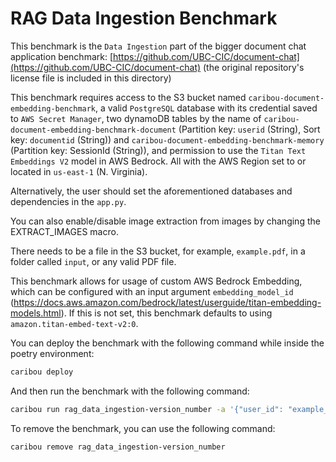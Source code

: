 # RAG Data Ingestion Benchmark

This benchmark is the `Data Ingestion` part of the bigger document chat application 
benchmark: [https://github.com/UBC-CIC/document-chat](https://github.com/UBC-CIC/document-chat) (the original repository's license file is included in this directory)

This benchmark requires access to the S3 bucket named `caribou-document-embedding-benchmark`,
a valid `PostgreSQL` database with its credential saved to `AWS Secret Manager`, two dynamoDB 
tables by the name of `caribou-document-embedding-benchmark-document` (Partition key: `userid` (String),
Sort key: `documentid` (String)) and `caribou-document-embedding-benchmark-memory` 
(Partition key: SessionId (String)), and permission to use the `Titan Text Embeddings V2` model in AWS Bedrock. 
All with the AWS Region set to or located in `us-east-1` (N. Virginia).

Alternatively, the user should set the aforementioned databases and dependencies in the `app.py`.

You can also enable/disable image extraction from images by changing the EXTRACT_IMAGES macro.

There needs to be a file in the S3 bucket, for example, `example.pdf`, in a folder called `input`,
or any valid PDF file.

This benchmark allows for usage of custom AWS Bedrock Embedding, which
can be configured with an input argument `embedding_model_id` 
(https://docs.aws.amazon.com/bedrock/latest/userguide/titan-embedding-models.html).
If this is not set, this benchmark defaults to using `amazon.titan-embed-text-v2:0`.

You can deploy the benchmark with the following command while inside the poetry environment:

```bash
caribou deploy
```

And then run the benchmark with the following command:

```bash
caribou run rag_data_ingestion-version_number -a '{"user_id": "example_user_1", "file_name": "example.pdf"}'
```

To remove the benchmark, you can use the following command:

```bash
caribou remove rag_data_ingestion-version_number
```
